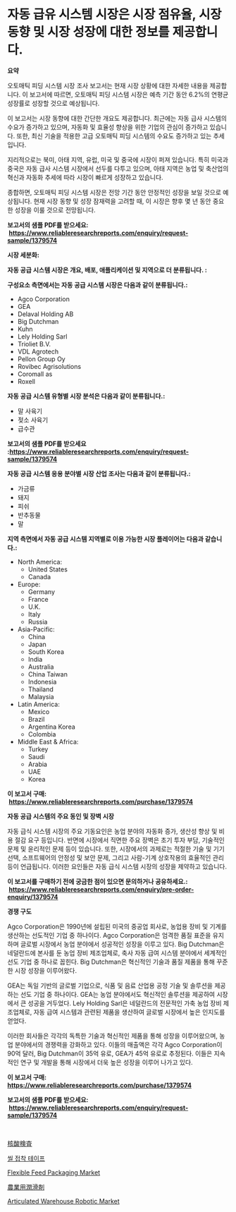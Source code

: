 <p><h1>자동 급유 시스템 시장은 시장 점유율, 시장 동향 및 시장 성장에 대한 정보를 제공합니다.</h1></p><p><strong>요약</strong></p>
<p><p>오토매틱 피딩 시스템 시장 조사 보고서는 현재 시장 상황에 대한 자세한 내용을 제공합니다. 이 보고서에 따르면, 오토매틱 피딩 시스템 시장은 예측 기간 동안 6.2%의 연평균 성장률로 성장할 것으로 예상됩니다. </p><p>이 보고서는 시장 동향에 대한 간단한 개요도 제공합니다. 최근에는 자동 급사 시스템의 수요가 증가하고 있으며, 자동화 및 효율성 향상을 위한 기업의 관심이 증가하고 있습니다. 또한, 최신 기술을 적용한 고급 오토매틱 피딩 시스템의 수요도 증가하고 있는 추세입니다.</p><p>지리적으로는 북미, 아태 지역, 유럽, 미국 및 중국에 시장이 퍼져 있습니다. 특히 미국과 중국은 자동 급사 시스템 시장에서 선두를 다투고 있으며, 아태 지역은 농업 및 축산업의 혁신과 자동화 추세에 따라 시장이 빠르게 성장하고 있습니다.</p><p>종합하면, 오토매틱 피딩 시스템 시장은 전망 기간 동안 안정적인 성장을 보일 것으로 예상됩니다. 현재 시장 동향 및 성장 잠재력을 고려할 때, 이 시장은 향후 몇 년 동안 중요한 성장을 이룰 것으로 전망됩니다.</p></p>
<p><strong>보고서의 샘플 PDF를 받으세요: &nbsp;<a href="https://www.reliableresearchreports.com/enquiry/request-sample/1379574">https://www.reliableresearchreports.com/enquiry/request-sample/1379574</a></strong></p>
<p><strong>시장 세분화:</strong></p>
<p><strong> 자동 공급 시스템 시장은 개요, 배포, 애플리케이션 및 지역으로 더 분류됩니다. :</strong></p>
<p><strong>구성요소 측면에서는 자동 공급 시스템 시장은 다음과 같이 분류됩니다.:</strong></p>
<p><ul><li>Agco Corporation</li><li>GEA</li><li>Delaval Holding AB</li><li>Big Dutchman</li><li>Kuhn</li><li>Lely Holding Sarl</li><li>Trioliet B.V.</li><li>VDL Agrotech</li><li>Pellon Group Oy</li><li>Rovibec Agrisolutions</li><li>Coromall as</li><li>Roxell</li></ul></p>
<p><strong> 자동 공급 시스템 유형별 시장 분석은 다음과 같이 분류됩니다.:</strong></p>
<p><ul><li>말 사육기</li><li>젖소 사육기</li><li>급수관</li></ul></p>
<p><strong>보고서의 샘플 PDF를 받으세요 :<a href="https://www.reliableresearchreports.com/enquiry/request-sample/1379574">https://www.reliableresearchreports.com/enquiry/request-sample/1379574</a></strong></p>
<p><strong> 자동 공급 시스템 응용 분야별 시장 산업 조사는 다음과 같이 분류됩니다.:</strong></p>
<p><ul><li>가금류</li><li>돼지</li><li>피쉬</li><li>반추동물</li><li>말</li></ul></p>
<p><strong>지역 측면에서 자동 공급 시스템 지역별로 이용 가능한 시장 플레이어는 다음과 같습니다.:</strong></p>
<p><ul>
    <li>
        North America:
        <ul>
            <li>United States</li>
            <li>Canada</li>
        </ul>
    </li>
    <li>
        Europe:
        <ul>
            <li>Germany</li>
            <li>France</li>
            <li>U.K.</li>
            <li>Italy</li>
            <li>Russia</li>
        </ul>
    </li>
    <li>
        Asia-Pacific:
        <ul>
            <li>China</li>
            <li>Japan</li>
            <li>South Korea</li>
            <li>India</li>
            <li>Australia</li>
            <li>China Taiwan</li>
            <li>Indonesia</li>
            <li>Thailand</li>
            <li>Malaysia</li>
        </ul>
    </li>
    <li>
        Latin America:
        <ul>
            <li>Mexico</li>
            <li>Brazil</li>
            <li>Argentina Korea</li>
            <li>Colombia</li>
        </ul>
    </li>
    <li>
        Middle East & Africa:
        <ul>
            <li>Turkey</li>
            <li>Saudi</li>
            <li>Arabia</li>
            <li>UAE</li>
            <li>Korea</li>
        </ul>
    </li>
    </ul></p>
<p><strong>이 보고서 구매: &nbsp;<a href="https://www.reliableresearchreports.com/purchase/1379574">https://www.reliableresearchreports.com/purchase/1379574</a></strong></p>
<p><strong>자동 공급 시스템의 주요 동인 및 장벽 시장</strong></p>
<p><p>자동 급식 시스템 시장의 주요 기동요인은 농업 분야의 자동화 증가, 생산성 향상 및 비용 절감 요구 등입니다. 반면에 시장에서 직면한 주요 장벽은 초기 투자 부담, 기술적인 문제 및 윤리적인 문제 등이 있습니다. 또한, 시장에서의 과제로는 적절한 기술 및 기기 선택, 소프트웨어의 안정성 및 보안 문제, 그리고 사람-기계 상호작용의 효율적인 관리 등이 언급됩니다. 이러한 요인들은 자동 급식 시스템 시장의 성장을 제약하고 있습니다.</p></p>
<p><strong>이 보고서를 구매하기 전에 궁금한 점이 있으면 문의하거나 공유하세요.: &nbsp;<a href="https://www.reliableresearchreports.com/enquiry/pre-order-enquiry/1379574">https://www.reliableresearchreports.com/enquiry/pre-order-enquiry/1379574</a></strong></p>
<p><strong>경쟁 구도</strong></p>
<p><p>Agco Corporation은 1990년에 설립된 미국의 중공업 회사로, 농업용 장비 및 기계를 생산하는 선도적인 기업 중 하나이다. Agco Corporation은 엄격한 품질 표준을 유지하며 글로벌 시장에서 농업 분야에서 성공적인 성장을 이루고 있다. Big Dutchman은 네덜란드에 본사를 둔 농업 장비 제조업체로, 축사 자동 급여 시스템 분야에서 세계적인 선도 기업 중 하나로 꼽힌다. Big Dutchman은 혁신적인 기술과 품질 제품을 통해 꾸준한 시장 성장을 이루어왔다.</p><p>GEA는 독일 기반의 글로벌 기업으로, 식품 및 음료 산업용 공정 기술 및 솔루션을 제공하는 선도 기업 중 하나이다. GEA는 농업 분야에서도 혁신적인 솔루션을 제공하여 시장에서 큰 성공을 거두었다. Lely Holding Sarl은 네덜란드의 전문적인 가축 농업 장비 제조업체로, 자동 급여 시스템과 관련된 제품을 생산하여 글로벌 시장에서 높은 인지도를 얻었다.</p><p>이러한 회사들은 각각의 독특한 기술과 혁신적인 제품을 통해 성장을 이루어왔으며, 농업 분야에서의 경쟁력을 강화하고 있다. 이들의 매출액은 각각 Agco Corporation이 90억 달러, Big Dutchman이 35억 유로, GEA가 45억 유로로 추정된다. 이들은 지속적인 연구 및 개발을 통해 시장에서 더욱 높은 성장을 이루어 나가고 있다.</p></p>
<p><strong>이 보고서 구매: &nbsp; <a href="https://www.reliableresearchreports.com/purchase/1379574">https://www.reliableresearchreports.com/purchase/1379574</a></strong></p>
<p><strong>보고서의 샘플 PDF를 받으세요: &nbsp;<a href="https://www.reliableresearchreports.com/enquiry/request-sample/1379574">https://www.reliableresearchreports.com/enquiry/request-sample/1379574</a></strong><strong></strong></p>
<p>&nbsp;</p>
<p><p><a href="https://github.com/xnljig2898992/Market-Research-Report-List-1/blob/main/9998542186723.md">核酸検査</a></p><p><a href="https://github.com/trmesnao7959541/Market-Research-Report-List-1/blob/main/7867824186688.md">씰 접착 테이프</a></p><p><a href="https://github.com/PeterParrish5/Market-Research-Report-List-3/blob/main/flexible-feed-packaging-market.md">Flexible Feed Packaging Market</a></p><p><a href="https://github.com/adcxff01450218/Market-Research-Report-List-1/blob/main/4215103186724.md">農業用潤滑剤</a></p><p><a href="https://github.com/jhcraigie/Market-Research-Report-List-2/blob/main/articulated-warehouse-robotic-market.md">Articulated Warehouse Robotic Market</a></p></p>